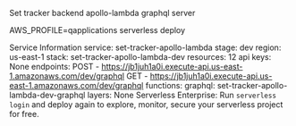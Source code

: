 Set tracker backend 
apollo-lambda graphql server

AWS_PROFILE=qapplications serverless deploy

Service Information
service: set-tracker-apollo-lambda
stage: dev
region: us-east-1
stack: set-tracker-apollo-lambda-dev
resources: 12
api keys:
  None
endpoints:
  POST - https://jb1juh1a0i.execute-api.us-east-1.amazonaws.com/dev/graphql
  GET - https://jb1juh1a0i.execute-api.us-east-1.amazonaws.com/dev/graphql
functions:
  graphql: set-tracker-apollo-lambda-dev-graphql
layers:
  None
Serverless Enterprise: Run `serverless login` and deploy again to explore, monitor, secure your serverless project for free.
